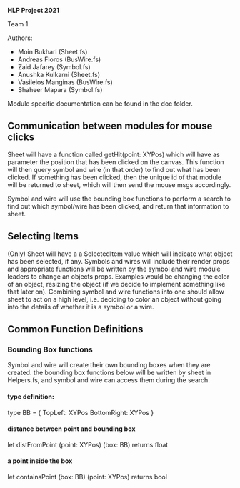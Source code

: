**HLP Project 2021**

Team 1

Authors: 
- Moin Bukhari (Sheet.fs)
- Andreas Floros (BusWire.fs)
- Zaid Jafarey (Symbol.fs)
- Anushka Kulkarni (Sheet.fs)
- Vasileios Manginas (BusWire.fs)
- Shaheer Mapara (Symbol.fs)

Module specific documentation can be found in the doc folder.

## Communication between modules for mouse clicks
Sheet will have a function called getHit(point: XYPos) which will have as parameter the position that has been clicked on the canvas. This function will then query symbol and wire (in that order) to find out what has been clicked. If something has been clicked, then the unique id of that module will be returned to sheet, which will then send the mouse msgs accordingly. 

Symbol and wire will use the bounding box functions to perform a search to find out which symbol/wire has been clicked, and return that information to sheet.

## Selecting Items
(Only) Sheet will have a a SelectedItem value which will indicate what object has been selected, if any.
Symbols and wires will include their render props and appropriate functions will be written by the symbol and wire module leaders to change an objects props.
Examples would be changing the color of an object, resizing the object (if we decide to implement something like that later on).
Combining symbol and wire functions into one should allow sheet to act on a high level, i.e. deciding to color an object without going into the details of whether it is a symbol or a wire.

## Common Function Definitions

### Bounding Box functions

Symbol and wire will create their own bounding boxes when they are created. 
the bounding box functions below will be written by sheet in Helpers.fs, and symbol and wire can access them during the search.

#### type definition:
type BB = 
{
  TopLeft: XYPos
  BottomRight: XYPos
}

#### distance between point and bounding box 
let distFromPoint (point: XYPos) (box: BB) 
returns float

#### a point inside the box 
let containsPoint  (box: BB) (point: XYPos) 
returns bool




